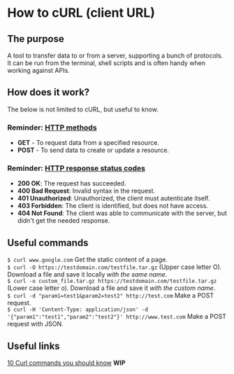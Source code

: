 # How to cURL (client URL)

## The purpose
A tool to transfer data to or from a server, supporting a bunch of protocols. It can be run from the terminal, shell scripts and is often handy when working against APIs.

## How does it work?

The below is not limited to cURL, but useful to know.

### Reminder: [HTTP methods](https://www.w3schools.com/tags/ref_httpmethods.asp)
- **GET** - To request data from a specified resource.
- **POST** - To send data to create or update a resource.

### Reminder: [HTTP response status codes](https://developer.mozilla.org/en-US/docs/Web/HTTP/Status)
- **200 OK**: The request has succeeded.
- **400 Bad Request**: Invalid syntax in the request.
- **401 Unauthorized**: Unauthorized, the client must autenticate itself.
- **403 Forbidden**: The client is identified, but does not have access.  
- **404 Not Found**: The client was able to communicate with the server, but didn't get the needed response.

## Useful commands
`$ curl www.google.com` Get the static content of a page.  
`$ curl -O https://testdomain.com/testfile.tar.gz` (Upper case letter O). Download a file and save it locally *with the same name*.  
`$ curl -o custom_file.tar.gz https://testdomain.com/testfile.tar.gz` (Lower case letter o). Download a file and save it *with the custom name*.  
`$ curl -d "param1=test1&param2=test2" http://test.com` Make a POST request.  
`$ curl -H 'Content-Type: application/json' -d '{"param1":"test1","param2":"test2"}' http://www.test.com` Make a POST request with JSON.  

## Useful links
[10 Curl commands you should know](https://link.medium.com/AfZeGwxVcdb)  **WIP**
